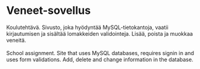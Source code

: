 # Veneet-sovellus
Koulutehtävä. Sivusto, joka hyödyntää MySQL-tietokantoja, vaatii kirjautumisen ja sisältää lomakkeiden validointeja.
Lisää, poista ja muokkaa veneitä.<br/><br/>
School assignment. Site that uses MySQL databases, requires signin in and uses form validations. Add, delete and change information in the database.
